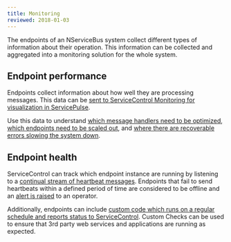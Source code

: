 ```yaml
---
title: Monitoring
reviewed: 2018-01-03
---
```


The endpoints of an NServiceBus system collect different types of information about their operation. This information can be collected and aggregated into a monitoring solution for the whole system.


## Endpoint performance

Endpoints collect information about how well they are processing messages. This data can be [sent to ServiceControl Monitoring for visualization in ServicePulse](/nservicebus/operations/metrics/service-control.md). 

Use this data to understand [which message handlers need to be optimized](/tutorials/monitoring-demo/walkthrough-1.md), [which endpoints need to be scaled out](/tutorials/monitoring-demo/walkthrough-2.md), and [where there are recoverable errors slowing the system down](/tutorials/monitoring-demo/walkthrough-3.md).


## Endpoint health

ServiceControl can track which endpoint instance are running by listening to a [continual stream of heartbeat messages](/nservicebus/operations/heartbeat.md). Endpoints that fail to send heartbeats within a defined period of time are considered to be offline and an [alert is raised](/servicecontrol/contracts.md) to an operator.

Additionally, endpoints can include [custom code which runs on a regular schedule and reports status to ServiceControl](/nservicebus/operations/custom-checks.md). Custom Checks can be used to ensure that 3rd party web services and applications are running as expected.
